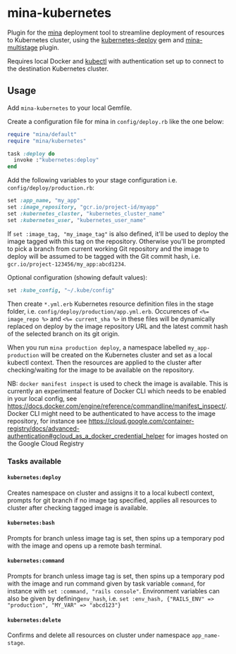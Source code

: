 # mina-kubernetes
Plugin for the [mina](https://github.com/mina-deploy/mina) deployment tool to streamline deployment of resources to Kubernetes cluster, using the [kubernetes-deploy](https://github.com/Shopify/kubernetes-deploy) gem and [mina-multistage](https://github.com/endoze/mina-multistage) plugin.

Requires local Docker and [kubectl](https://cloud.google.com/kubernetes-engine/docs/quickstart) with authentication set up to connect to the destination Kubernetes cluster.

## Usage

Add `mina-kubernetes` to your local Gemfile. 

Create a configuration file for mina in `config/deploy.rb` like the one below:
```ruby
require "mina/default"
require "mina/kubernetes"

task :deploy do
  invoke :"kubernetes:deploy"
end
```

Add the following variables to your stage configuration i.e. `config/deploy/production.rb`:
```ruby
set :app_name, "my_app"
set :image_repository, "gcr.io/project-id/myapp"
set :kubernetes_cluster, "kubernetes_cluster_name"
set :kubernetes_user, "kubernetes_user_name"
```

If `set :image_tag, "my_image_tag"` is also defined, it'll be used to deploy the image tagged with this tag on the repository. Otherwise you'll be prompted to pick a branch from current working Git repository and the image to deploy will be assumed to be tagged with the Git commit hash, i.e. `gcr.io/project-123456/my_app:abcd1234`.

Optional configuration (showing default values):
```ruby
set :kube_config, "~/.kube/config"
```

Then create `*.yml.erb` Kubernetes resource definition files in the stage folder, i.e. `config/deploy/production/app.yml.erb`. Occurences of `<%= image_repo %>` and `<%= current_sha %>` in these files will be dynamically replaced on deploy by the image repository URL and the latest commit hash of the selected branch on its git origin.

When you run `mina production deploy`, a namespace labelled `my_app-production` will be created on the Kubernetes cluster and set as a local kubectl context. Then the resources are applied to the cluster after checking/waiting for the image to be available on the repository.

NB: `docker manifest inspect` is used to check the image is available. This is currently an experimental feature of Docker CLI which needs to be enabled in your local config, see https://docs.docker.com/engine/reference/commandline/manifest_inspect/. Docker CLI might need to be authenticated to have access to the image repository, for instance see https://cloud.google.com/container-registry/docs/advanced-authentication#gcloud_as_a_docker_credential_helper for images hosted on the Google Cloud Registry

### Tasks available

#### `kubernetes:deploy`

Creates namespace on cluster and assigns it to a local kubectl context, prompts for git branch if no image tag specified, applies all resources to cluster after checking tagged image is available.

#### `kubernetes:bash`

Prompts for branch unless image tag is set, then spins up a temporary pod with the image and opens up a remote bash terminal.

#### `kubernetes:command`

Prompts for branch unless image tag is set, then spins up a temporary pod with the image and run command given by task variable `command`, for instance with `set :command, "rails console"`. Environment variables can also be given by defining`env_hash`, i.e. `set :env_hash, {"RAILS_ENV" => "production", "MY_VAR" => "abcd123"}`

#### `kubernetes:delete`

Confirms and delete all resources on cluster under namespace `app_name-stage`.
